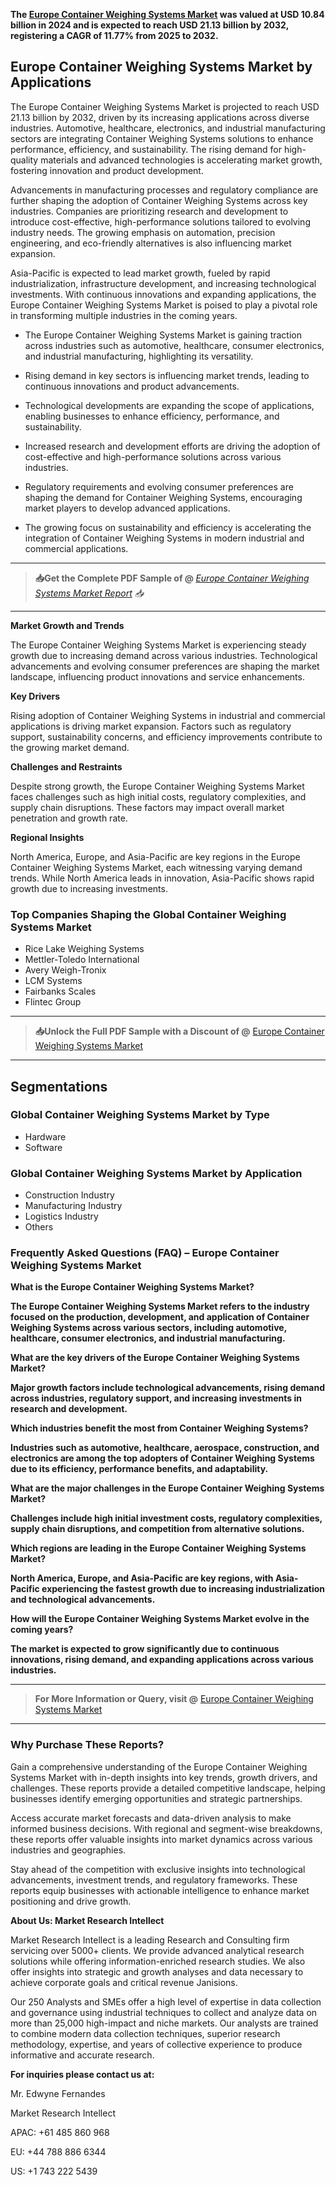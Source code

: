 <p><strong>The <a href="https://www.marketresearchintellect.com/download-sample/?rid=1041851&amp;utm_source=Pulse-April-Europe&amp;utm_medium=852">Europe Container Weighing Systems Market</a> was valued at USD 10.84 billion in 2024 and is expected to reach USD 21.13 billion by 2032, registering a CAGR of 11.77% from 2025 to 2032.</strong></p><h2>Europe Container Weighing Systems Market by Applications&nbsp;</h2><p><p>The Europe Container Weighing Systems Market is projected to reach USD 21.13 billion by 2032, driven by its increasing applications across diverse industries. Automotive, healthcare, electronics, and industrial manufacturing sectors are integrating Container Weighing Systems solutions to enhance performance, efficiency, and sustainability. The rising demand for high-quality materials and advanced technologies is accelerating market growth, fostering innovation and product development.</p><p>Advancements in manufacturing processes and regulatory compliance are further shaping the adoption of Container Weighing Systems across key industries. Companies are prioritizing research and development to introduce cost-effective, high-performance solutions tailored to evolving industry needs. The growing emphasis on automation, precision engineering, and eco-friendly alternatives is also influencing market expansion.</p><p>Asia-Pacific is expected to lead market growth, fueled by rapid industrialization, infrastructure development, and increasing technological investments. With continuous innovations and expanding applications, the Europe Container Weighing Systems Market is poised to play a pivotal role in transforming multiple industries in the coming years.</p></p><ul><li><p>The Europe Container Weighing Systems Market is gaining traction across industries such as automotive, healthcare, consumer electronics, and industrial manufacturing, highlighting its versatility.</p></li><li><p>Rising demand in key sectors is influencing market trends, leading to continuous innovations and product advancements.</p></li><li><p>Technological developments are expanding the scope of applications, enabling businesses to enhance efficiency, performance, and sustainability.</p></li><li><p>Increased research and development efforts are driving the adoption of cost-effective and high-performance solutions across various industries.</p></li><li><p>Regulatory requirements and evolving consumer preferences are shaping the demand for Container Weighing Systems, encouraging market players to develop advanced applications.</p></li><li><p>The growing focus on sustainability and efficiency is accelerating the integration of Container Weighing Systems in modern industrial and commercial applications.</p></li></ul><hr /><blockquote><p><strong><span class="font-[700]">📥Get the Complete PDF Sample of @ </span></strong><em><span class="font-[700]"><a href="https://www.marketresearchintellect.com/download-sample/?rid=1041851&amp;utm_source=Pulse-April-Europe&amp;utm_medium=852" target="_blank" data-tracking-control-name="article-ssr-frontend-pulse_little-text-block" data-tracking-will-navigate="" data-test-link="">Europe Container Weighing Systems Market Report</a>&nbsp;📥</span></em></p></blockquote><hr /><p class="" data-start="77" data-end="360"><strong data-start="77" data-end="105">Market Growth and Trends</strong></p><p class="" data-start="77" data-end="360">The Europe Container Weighing Systems Market is experiencing steady growth due to increasing demand across various industries. Technological advancements and evolving consumer preferences are shaping the market landscape, influencing product innovations and service enhancements.</p><p class="" data-start="362" data-end="606"><strong data-start="362" data-end="377">Key Drivers</strong></p><p class="" data-start="362" data-end="606">Rising adoption of Container Weighing Systems in industrial and commercial applications is driving market expansion. Factors such as regulatory support, sustainability concerns, and efficiency improvements contribute to the growing market demand.</p><p class="" data-start="608" data-end="849"><strong data-start="608" data-end="637">Challenges and Restraints</strong></p><p class="" data-start="608" data-end="849">Despite strong growth, the Europe Container Weighing Systems Market faces challenges such as high initial costs, regulatory complexities, and supply chain disruptions. These factors may impact overall market penetration and growth rate.</p><p class="" data-start="851" data-end="1095"><strong data-start="851" data-end="872">Regional Insights</strong></p><p class="" data-start="851" data-end="1095">North America, Europe, and Asia-Pacific are key regions in the Europe Container Weighing Systems Market, each witnessing varying demand trends. While North America leads in innovation, Asia-Pacific shows rapid growth due to increasing investments.</p><p><h3>Top Companies Shaping the Global Container Weighing Systems Market </h3><ul><li>Rice Lake Weighing Systems</li><li>Mettler-Toledo International</li><li>Avery Weigh-Tronix</li><li>LCM Systems</li><li>Fairbanks Scales</li><li>Flintec Group</li></ul></p><hr /><blockquote><p><strong>📥Unlock the Full PDF Sample with a Discount of @</strong> <a href="https://www.marketresearchintellect.com/ask-for-discount/?rid=1041851&amp;utm_source=Pulse-April-Europe&amp;utm_medium=852">Europe Container Weighing Systems Market</a></p></blockquote><hr /><p><h2>Segmentations</h2><h3>Global Container Weighing Systems Market by Type</h3><ul><li>Hardware</li><li>Software</li></ul><h3>Global Container Weighing Systems Market by Application</h3><ul><li>Construction Industry</li><li>Manufacturing Industry</li><li>Logistics Industry</li><li>Others</li></ul></p><h3><strong>Frequently Asked Questions (FAQ) &ndash; Europe Container Weighing Systems Market</strong></h3><p><strong>What is the Europe Container Weighing Systems Market?</strong></p><p><strong>The Europe Container Weighing Systems Market refers to the industry focused on the production, development, and application of Container Weighing Systems across various sectors, including automotive, healthcare, consumer electronics, and industrial manufacturing.</strong></p><p><strong>What are the key drivers of the Europe Container Weighing Systems Market?</strong></p><p><strong>Major growth factors include technological advancements, rising demand across industries, regulatory support, and increasing investments in research and development.</strong></p><p><strong>Which industries benefit the most from Container Weighing Systems?</strong></p><p><strong>Industries such as automotive, healthcare, aerospace, construction, and electronics are among the top adopters of Container Weighing Systems due to its efficiency, performance benefits, and adaptability.</strong></p><p><strong>What are the major challenges in the Europe Container Weighing Systems Market?</strong></p><p><strong>Challenges include high initial investment costs, regulatory complexities, supply chain disruptions, and competition from alternative solutions.</strong></p><p><strong>Which regions are leading in the Europe Container Weighing Systems Market?</strong></p><p><strong>North America, Europe, and Asia-Pacific are key regions, with Asia-Pacific experiencing the fastest growth due to increasing industrialization and technological advancements.</strong></p><p><strong>How will the Europe Container Weighing Systems Market evolve in the coming years?</strong></p><p><strong>The market is expected to grow significantly due to continuous innovations, rising demand, and expanding applications across various industries.</strong></p><hr /><blockquote><p><span class="font-[700]"><strong>For More Information or Query, visit&nbsp;@</strong>&nbsp;</span><span class="font-[700]"><a href="https://www.marketresearchintellect.com/product/container-weighing-systems-market/?utm_source=Linkedin&utm_medium=852" target="_blank" data-tracking-control-name="article-ssr-frontend-pulse_little-text-block" data-tracking-will-navigate="" data-test-link="">Europe Container Weighing Systems Market</a></span></p></blockquote><hr /><h3><strong data-start="0" data-end="31">Why Purchase These Reports?</strong></h3><p class="" data-start="35" data-end="297">Gain a comprehensive understanding of the Europe Container Weighing Systems Market with in-depth insights into key trends, growth drivers, and challenges. These reports provide a detailed competitive landscape, helping businesses identify emerging opportunities and strategic partnerships.</p><p class="" data-start="299" data-end="540">Access accurate market forecasts and data-driven analysis to make informed business decisions. With regional and segment-wise breakdowns, these reports offer valuable insights into market dynamics across various industries and geographies.</p><p class="" data-start="542" data-end="784">Stay ahead of the competition with exclusive insights into technological advancements, investment trends, and regulatory frameworks. These reports equip businesses with actionable intelligence to enhance market positioning and drive growth.</p><p><strong><span class="font-[700]">About Us: Market Research Intellect</span></strong></p><p><span class="">Market Research Intellect is a leading Research and Consulting firm servicing over 5000+ clients. We provide advanced analytical research solutions while offering information-enriched research studies.&nbsp;</span>We also offer insights into strategic and growth analyses and data necessary to achieve corporate goals and critical revenue Janisions.</p><p><span class="">Our 250 Analysts and SMEs offer a high level of expertise in data collection and governance using industrial techniques to collect and analyze data on more than 25,000 high-impact and niche markets. Our analysts are trained to combine modern data collection techniques, superior research methodology, expertise, and years of collective experience to produce informative and accurate research.</span></p><p><strong>For inquiries please contact us at:</strong></p><p>Mr. Edwyne Fernandes</p><p>Market Research Intellect</p><p>APAC: +61 485 860 968</p><p>EU: +44 788 886 6344</p><p>US: +1 743 222 5439</p>